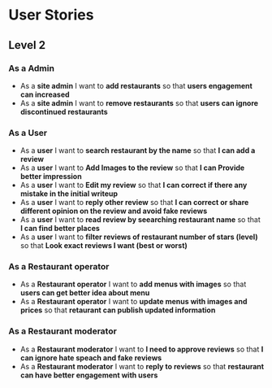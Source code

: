 # User Stories

## Level 2

### As a Admin

- As a **site admin** I want to **add restaurants** so that **users engagement can increased**
- As a **site admin** I want to **remove restaurants** so that **users can ignore discontinued restaurants**

### As a User

- As a **user** I want to **search restaurant by the name** so that **I can add a review**
- As a **user** I want to **Add Images to the review** so that **I can Provide better impression**
- As a **user** I want to **Edit my review** so that **I can correct if there any mistake in the initial writeup**
- As a **user** I want to **reply other review** so that **I can correct or share different opinion on the review and avoid fake reviews**
- As a **user** I want to **read review by seearching restaurant name** so that **I can find better places**
- As a **user** I want to **filter reviews of restaurant number of stars (level)** so that **Look exact reviews I want (best or worst)**

### As a Restaurant operator

- As a **Restaurant operator** I want to **add menus with images** so that **users can get better idea about menu**
- As a **Restaurant operator** I want to **update menus with images and prices** so that **retaurant can publish updated information**

### As a Restaurant moderator

- As a **Restaurant moderator** I want to **I need to approve reviews** so that **I can ignore hate speach and fake reviews**
- As a **Restaurant moderator** I want to **reply to reviews** so that **restaurant can have better engagement with users**
